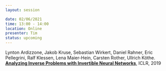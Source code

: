```yaml
---
layout: session

date: 02/06/2021
time: 13:00 - 14:00
location: Online
presenter: Tim
status: upcoming
---
```

Lynton Ardizzone, Jakob Kruse, Sebastian Wirkert, Daniel Rahner, Eric Pellegrini, Ralf Klessen, Lena Maier-Hein, Carsten Rother, Ullrich Köthe.
**[Analyzing Inverse Problems with Invertible Neural Networks](
papers/0062-analyzing-inverse-problems-with-invertible-neural-nets)**,
ICLR,
2019
